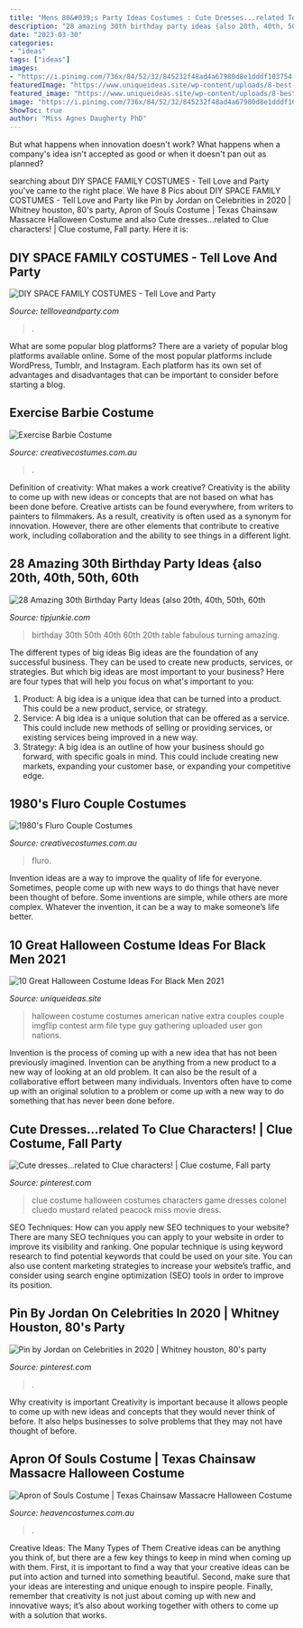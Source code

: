 ```yaml
---
title: "Mens 80&#039;s Party Ideas Costumes : Cute Dresses...related To Clue Characters!"
description: "28 amazing 30th birthday party ideas {also 20th, 40th, 50th, 60th"
date: "2023-03-30"
categories:
- "ideas"
tags: ["ideas"]
images:
- "https://i.pinimg.com/736x/84/52/32/845232f48ad4a67980d8e1dddf103754.jpg"
featuredImage: "https://www.uniqueideas.site/wp-content/uploads/8-best-halloween-costume-ideas-images-on-pinterest-couple.jpg"
featured_image: "https://www.uniqueideas.site/wp-content/uploads/8-best-halloween-costume-ideas-images-on-pinterest-couple.jpg"
image: "https://i.pinimg.com/736x/84/52/32/845232f48ad4a67980d8e1dddf103754.jpg"
ShowToc: true
author: "Miss Agnes Daugherty PhD"
---
```



But what happens when innovation doesn't work? What happens when a company's idea isn't accepted as good or when it doesn't pan out as planned?

	

		
searching about DIY SPACE FAMILY COSTUMES - Tell Love and Party you've came to the right place. We have 8 Pics about DIY SPACE FAMILY COSTUMES - Tell Love and Party like Pin by Jordan on Celebrities in 2020 | Whitney houston, 80&#039;s party, Apron of Souls Costume | Texas Chainsaw Massacre Halloween Costume and also Cute dresses...related to Clue characters! | Clue costume, Fall party. Here it is:
		
    
## DIY SPACE FAMILY COSTUMES - Tell Love And Party

<img loading=lazy src="https://tellloveandparty.com/wp-content/uploads/2015/10/Family-futuristic-costume-Tell-love-and-Party.jpg" onerror="this.onerror=null;this.src='https://tse2.mm.bing.net/th?id=OIP.xJ-hfe25Dz0voMJ-kbmWhQHaLH&amp;pid=15.1';" alt="DIY SPACE FAMILY COSTUMES - Tell Love and Party">

_Source: tellloveandparty.com_

>. 

	

What are some popular blog platforms?
There are a variety of popular blog platforms available online. Some of the most popular platforms include WordPress, Tumblr, and Instagram. Each platform has its own set of advantages and disadvantages that can be important to consider before starting a blog.

    
## Exercise Barbie Costume

<img loading=lazy src="https://www.creativecostumes.com.au/wp-content/uploads/2018/07/CC_April_18_172-768x1024.jpg" onerror="this.onerror=null;this.src='https://tse4.mm.bing.net/th?id=OIP.yqjWStQrU9-DVww3BiHTuwHaJ4&amp;pid=15.1';" alt="Exercise Barbie Costume">

_Source: creativecostumes.com.au_

>. 

	

Definition of creativity: What makes a work creative?
Creativity is the ability to come up with new ideas or concepts that are not based on what has been done before. Creative artists can be found everywhere, from writers to painters to filmmakers. As a result, creativity is often used as a synonym for innovation. However, there are other elements that contribute to creative work, including collaboration and the ability to see things in a different light.

    
## 28 Amazing 30th Birthday Party Ideas {also 20th, 40th, 50th, 60th

<img loading=lazy src="https://cdn.tipjunkie.com/wp-content/uploads/cache/7c/36/7c36568d326abd1670f793811aac8f41.jpg" onerror="this.onerror=null;this.src='https://tse2.mm.bing.net/th?id=OIP.ZtxZvpdWYTb6Xjh8j7_KkQHaJ3&amp;pid=15.1';" alt="28 Amazing 30th Birthday Party Ideas {also 20th, 40th, 50th, 60th">

_Source: tipjunkie.com_

>birthday 30th 50th 40th 60th 20th table fabulous turning amazing. 

	

The different types of big ideas
Big ideas are the foundation of any successful business. They can be used to create new products, services, or strategies. But which big ideas are most important to your business? Here are four types that will help you focus on what's important to you: 
1. Product: A big idea is a unique idea that can be turned into a product. This could be a new product, service, or strategy. 
2. Service: A big idea is a unique solution that can be offered as a service. This could include new methods of selling or providing services, or existing services being improved in a new way. 
3. Strategy: A big idea is an outline of how your business should go forward, with specific goals in mind. This could include creating new markets, expanding your customer base, or expanding your competitive edge.

    
## 1980&#039;s Fluro Couple Costumes

<img loading=lazy src="https://www.creativecostumes.com.au/wp-content/uploads/2015/08/BCP_8651-768x1024.jpg" onerror="this.onerror=null;this.src='https://tse1.mm.bing.net/th?id=OIP.Xm7sluwPhxZJKQXyJpNCwwHaJ4&amp;pid=15.1';" alt="1980&#039;s Fluro Couple Costumes">

_Source: creativecostumes.com.au_

>fluro. 

	

Invention ideas are a way to improve the quality of life for everyone. Sometimes, people come up with new ways to do things that have never been thought of before. Some inventions are simple, while others are more complex. Whatever the invention, it can be a way to make someone’s life better.

    
## 10 Great Halloween Costume Ideas For Black Men 2021

<img loading=lazy src="https://www.uniqueideas.site/wp-content/uploads/8-best-halloween-costume-ideas-images-on-pinterest-couple.jpg" onerror="this.onerror=null;this.src='https://tse2.mm.bing.net/th?id=OIP.WE1K9iHWeiBHcidz_rryKAHaMm&amp;pid=15.1';" alt="10 Great Halloween Costume Ideas For Black Men 2021">

_Source: uniqueideas.site_

>halloween costume costumes american native extra couples couple imgflip contest arm file type guy gathering uploaded user gon nations. 

	

Invention is the process of coming up with a new idea that has not been previously imagined. Invention can be anything from a new product to a new way of looking at an old problem. It can also be the result of a collaborative effort between many individuals. Inventors often have to come up with an original solution to a problem or come up with a new way to do something that has never been done before.

    
## Cute Dresses...related To Clue Characters! | Clue Costume, Fall Party

<img loading=lazy src="https://i.pinimg.com/736x/99/c8/49/99c84947e69e9f9b259f4087c6ef0362--clue-costume-costume-ideas.jpg" onerror="this.onerror=null;this.src='https://tse2.mm.bing.net/th?id=OIP.0gJ3z0Yexn5m6PqFvFMM_wHaFa&amp;pid=15.1';" alt="Cute dresses...related to Clue characters! | Clue costume, Fall party">

_Source: pinterest.com_

>clue costume halloween costumes characters game dresses colonel cluedo mustard related peacock miss movie dress. 

	

SEO Techniques: How can you apply new SEO techniques to your website?
There are many SEO techniques you can apply to your website in order to improve its visibility and ranking. One popular technique is using keyword research to find potential keywords that could be used on your site. You can also use content marketing strategies to increase your website’s traffic, and consider using search engine optimization (SEO) tools in order to improve its position.

    
## Pin By Jordan On Celebrities In 2020 | Whitney Houston, 80&#039;s Party

<img loading=lazy src="https://i.pinimg.com/736x/84/52/32/845232f48ad4a67980d8e1dddf103754.jpg" onerror="this.onerror=null;this.src='https://tse4.mm.bing.net/th?id=OIP.-8nZJ_4CkQnlnMQpSTqLlgHaKZ&amp;pid=15.1';" alt="Pin by Jordan on Celebrities in 2020 | Whitney houston, 80&#039;s party">

_Source: pinterest.com_

>. 

	

Why creativity is important
Creativity is important because it allows people to come up with new ideas and concepts that they would never think of before. It also helps businesses to solve problems that they may not have thought of before.

    
## Apron Of Souls Costume | Texas Chainsaw Massacre Halloween Costume

<img loading=lazy src="https://www.heavencostumes.com.au/media/catalog/product/cache/3ca7c4de79fd9294a778cbfdebc9dde4/r/u/rub-1075-licensed-texas-chainsaw-apron-of-souls-halloween-costume-accessory-close-up.jpg" onerror="this.onerror=null;this.src='https://tse4.mm.bing.net/th?id=OIP.V9Rf9GHU61X_viyiHaD0OwHaKC&amp;pid=15.1';" alt="Apron of Souls Costume | Texas Chainsaw Massacre Halloween Costume">

_Source: heavencostumes.com.au_

>. 

	

Creative Ideas: The Many Types of Them
Creative ideas can be anything you think of, but there are a few key things to keep in mind when coming up with them. First, it is important to find a way that your creative ideas can be put into action and turned into something beautiful. Second, make sure that your ideas are interesting and unique enough to inspire people. Finally, remember that creativity is not just about coming up with new and innovative ways; it’s also about working together with others to come up with a solution that works.

